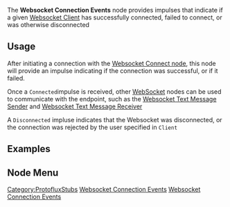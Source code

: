 <languages></languages> <translate>

The **Websocket Connection Events** node provides impulses that indicate
if a given [Websocket Client](WebsocketClient_(Component) "wikilink")
has successfully connected, failed to connect, or was otherwise
disconnected

## Usage

After initiating a connection with the [Websocket Connect
node](Websocket_Connect_(Protoflux_node) "wikilink"), this node will
provide an impulse indicating if the connection was successful, or if it
failed.

Once a `Connected`impulse is received, other
[WebSocket](:Category:Protoflux:_WebSocket "wikilink") nodes can be used
to communicate with the endpoint, such as the [Websocket Text Message
Sender](Websocket_Text_Message_Sender_(Protoflux_node) "wikilink") and
[Websocket Text Message
Receiver](Websocket_Text_Message_Receiver_(Protoflux_node) "wikilink")

A `Disconnected` impluse indicates that the Websocket was disconnected,
or the connection was rejected by the user specified in `Client`

## Examples

## Node Menu

</translate>

[Category:ProtofluxStubs](Category:ProtofluxStubs "wikilink") [Websocket
Connection Events](Category:Protoflux{{#translation:}} "wikilink")
[Websocket Connection
Events](Category:Protoflux:Network:Websocket{{#translation:}} "wikilink")